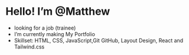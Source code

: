 #  Hello! I’m @Matthew
- looking for a job (trainee)
- I’m currently making My Portfolio
- Skillset: HTML, CSS, JavaScript,Git GitHub, Layout Design, React and Tailwind.css
  
